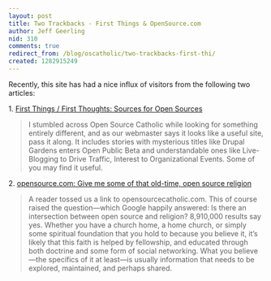 ```yaml
---
layout: post
title: Two Trackbacks - First Things & OpenSource.com
author: Jeff Geerling
nid: 310
comments: true
redirect_from: /blog/oscatholic/two-trackbacks-first-thi/
created: 1282915249
---
```

<p>Recently, this site has had a nice influx of visitors from the following two articles:</p>
<p>1. <a href="http://www.firstthings.com/blogs/firstthoughts/2010/08/04/sources-for-open-sources/">First Things / First Thoughts: Sources for Open Sources</a></p>
<blockquote>
<p>I stumbled across Open Source Catholic while looking for something entirely different, and as our webmaster says it looks like a useful site, pass it along. It includes stories with mysterious titles like Drupal Gardens enters Open Public Beta and understandable ones like Live-Blogging to Drive Traffic, Interest to Organizational Events. Some of you may find it useful.</p>
</blockquote>
<p>2. <a href="http://opensource.com/life/10/8/give-me-some-old-time-open-source-religion?sc_cid=70160000000IDmjAAG">opensource.com: Give me some of that old-time, open source religion</a></p>
<blockquote>
<p>A reader tossed us a link to opensourcecatholic.com. This of course raised the question&mdash;which Google happily answered: Is there an intersection between open source and religion? 8,910,000 results say yes. Whether you have a church home, a home church, or simply some spiritual foundation that you hold to because you believe it, it&rsquo;s likely that this faith is helped by fellowship, and educated through both doctrine and some form of social networking. What you believe&mdash;the specifics of it at least&mdash;is usually information that needs to be explored, maintained, and perhaps shared.</p>
</blockquote>

